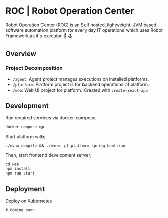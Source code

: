 # ROC | Robot Operation Center

Robot Operation Center (ROC) is an Self hosted, lightweight, JVM based software automation platform for every day IT
operations which uses Robot Framework as it's executor. 🤖 🕹

## Overview

### Project Decomposition

- `/agent`: Agent project manages executions on installed platforms.
- `/platform`: Platform project is for backend operations of platform.
- `/web`: Web UI project for platform. Created with `create-react-app`

## Development

Run required services via docker-compose;

```
docker compose up
```

Start platform with;

```
./mvnw compile && ./mvnw -pl platform spring-boot:run
```

Then, start frontend development server;

```shell
cd web
npm install
npm run start
```

## Deployment

Deploy on Kubernetes

```shell
# Coming soon
```
